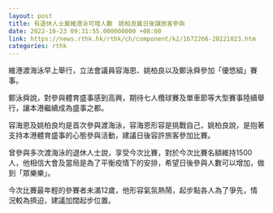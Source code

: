 ```yaml
---
layout: post
title: 有退休人士冀維港泳可增人數　姚柏良冀日後讓旅客參與
date: 2022-10-23 09:31:55.000000000 +08:00
link: https://news.rthk.hk/rthk/ch/component/k2/1672266-20221023.htm
categories: rthk
---
```


維港渡海泳早上舉行，立法會議員容海恩、姚柏良以及鄭泳舜參加「優悠組」賽事。

鄭泳舜說，對參與體育盛事感到高興，期待七人欖球賽及單車節等大型賽事陸續舉行，讓本港繼續成為盛事之都。

容海恩及姚柏良均是首次參與渡海泳，容海恩形容是挑戰自己，姚柏良說，是抱著支持本港體育盛事的心態參與活動，建議日後容許旅客參加比賽。

曾參與多次渡海泳的退休人士說，享受今次比賽，對於今次比賽名額維持1500人，他相信大會及當局是為了平衡疫情下的安排，希望日後參與人數可以增加，做到「眾樂樂」。

今次比賽最年輕的參賽者未滿12歲，他形容氣氛熱鬧，起步點各人為了爭先，情況較為擠迫，建議加闊起步位置。
